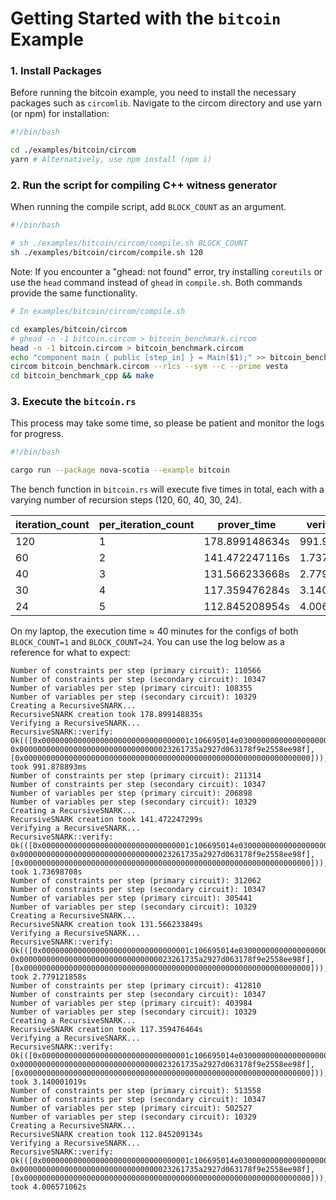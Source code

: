 # Getting Started with the `bitcoin` Example

### 1. Install Packages
Before running the bitcoin example, you need to install the necessary packages such as `circomlib`. Navigate to the circom directory and use yarn (or npm) for installation:

```sh
#!/bin/bash

cd ./examples/bitcoin/circom
yarn # Alternatively, use npm install (npm i)
```

### 2. Run the script for compiling C++ witness generator
When running the compile script, add `BLOCK_COUNT` as an argument.
```sh
#!/bin/bash

# sh ./examples/bitcoin/circom/compile.sh BLOCK_COUNT
sh ./examples/bitcoin/circom/compile.sh 120
```

Note: If you encounter a "ghead: not found" error, try installing `coreutils` or use the `head` command instead of `ghead` in `compile.sh`. Both commands provide the same functionality.
```sh
# In examples/bitcoin/circom/compile.sh

cd examples/bitcoin/circom
# ghead -n -1 bitcoin.circom > bitcoin_benchmark.circom
head -n -1 bitcoin.circom > bitcoin_benchmark.circom
echo "component main { public [step_in] } = Main($1);" >> bitcoin_benchmark.circom
circom bitcoin_benchmark.circom --r1cs --sym --c --prime vesta
cd bitcoin_benchmark_cpp && make
```

### 3. Execute the `bitcoin.rs`
This process may take some time, so please be patient and monitor the logs for progress.
```sh
#!/bin/bash

cargo run --package nova-scotia --example bitcoin
```

The bench function in `bitcoin.rs` will execute five times in total, each with a varying number of recursion steps (120, 60, 40, 30, 24).

| iteration_count | per_iteration_count | prover_time      | verifier_time   |
|-----------------|---------------------|------------------|-----------------|
| 120             | 1                   | 178.899148634s   | 991.922015ms    |
| 60              | 2                   | 141.472247116s   | 1.737021311s    |
| 40              | 3                   | 131.566233668s   | 2.77915948s     |
| 30              | 4                   | 117.359476284s   | 3.140047374s    |
| 24              | 5                   | 112.845208954s   | 4.006640945s    |


On my laptop, the execution time $\approx$ 40 minutes for the configs of both `BLOCK_COUNT=1` and `BLOCK_COUNT=24`. You can use the log below as a reference for what to expect:

```text
Number of constraints per step (primary circuit): 110566
Number of constraints per step (secondary circuit): 10347
Number of variables per step (primary circuit): 108355
Number of variables per step (secondary circuit): 10329
Creating a RecursiveSNARK...
RecursiveSNARK creation took 178.899148835s
Verifying a RecursiveSNARK...
RecursiveSNARK::verify: Ok(([0x000000000000000000000000000000001c106695014e03000000000000000000, 0x0000000000000000000000000000000023261735a2927d063178f9e2558ee98f], [0x0000000000000000000000000000000000000000000000000000000000000000])), took 991.878893ms
Number of constraints per step (primary circuit): 211314
Number of constraints per step (secondary circuit): 10347
Number of variables per step (primary circuit): 206898
Number of variables per step (secondary circuit): 10329
Creating a RecursiveSNARK...
RecursiveSNARK creation took 141.472247299s
Verifying a RecursiveSNARK...
RecursiveSNARK::verify: Ok(([0x000000000000000000000000000000001c106695014e03000000000000000000, 0x0000000000000000000000000000000023261735a2927d063178f9e2558ee98f], [0x0000000000000000000000000000000000000000000000000000000000000000])), took 1.73698708s
Number of constraints per step (primary circuit): 312062
Number of constraints per step (secondary circuit): 10347
Number of variables per step (primary circuit): 305441
Number of variables per step (secondary circuit): 10329
Creating a RecursiveSNARK...
RecursiveSNARK creation took 131.566233849s
Verifying a RecursiveSNARK...
RecursiveSNARK::verify: Ok(([0x000000000000000000000000000000001c106695014e03000000000000000000, 0x0000000000000000000000000000000023261735a2927d063178f9e2558ee98f], [0x0000000000000000000000000000000000000000000000000000000000000000])), took 2.779121858s
Number of constraints per step (primary circuit): 412810
Number of constraints per step (secondary circuit): 10347
Number of variables per step (primary circuit): 403984
Number of variables per step (secondary circuit): 10329
Creating a RecursiveSNARK...
RecursiveSNARK creation took 117.359476464s
Verifying a RecursiveSNARK...
RecursiveSNARK::verify: Ok(([0x000000000000000000000000000000001c106695014e03000000000000000000, 0x0000000000000000000000000000000023261735a2927d063178f9e2558ee98f], [0x0000000000000000000000000000000000000000000000000000000000000000])), took 3.140001019s
Number of constraints per step (primary circuit): 513558
Number of constraints per step (secondary circuit): 10347
Number of variables per step (primary circuit): 502527
Number of variables per step (secondary circuit): 10329
Creating a RecursiveSNARK...
RecursiveSNARK creation took 112.845209134s
Verifying a RecursiveSNARK...
RecursiveSNARK::verify: Ok(([0x000000000000000000000000000000001c106695014e03000000000000000000, 0x0000000000000000000000000000000023261735a2927d063178f9e2558ee98f], [0x0000000000000000000000000000000000000000000000000000000000000000])), took 4.006571062s
```